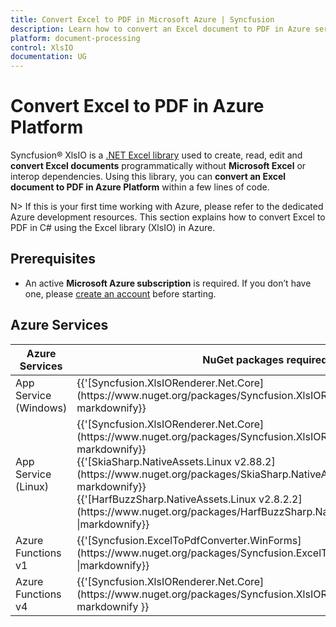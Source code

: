 ```yaml
---
title: Convert Excel to PDF in Microsoft Azure | Syncfusion
description: Learn how to convert an Excel document to PDF in Azure services using .NET Excel library (XlsIO) without Microsoft Excel or interop dependencies.
platform: document-processing
control: XlsIO
documentation: UG
---
```


# Convert Excel to PDF in Azure Platform 

Syncfusion&reg; XlsIO is a [.NET Excel library](https://www.syncfusion.com/document-processing/excel-framework/net) used to create, read, edit and **convert Excel documents** programmatically without **Microsoft Excel** or interop dependencies. Using this library, you can **convert an Excel document to PDF in Azure Platform** within a few lines of code.

N> If this is your first time working with Azure, please refer to the dedicated Azure development resources. This section explains how to convert Excel to PDF in C# using the Excel library (XlsIO) in Azure. 

## Prerequisites 
* An active **Microsoft Azure subscription** is required. If you don’t have one, please [create an account](https://portal.azure.com/#home) before starting.

## Azure Services
<table>
<thead>
<tr>
<th>
Azure Services<br/></th><th>
NuGet packages required<br/></th></tr></thead>
<tr>
<td>
App Service (Windows)
<br/></td><td>
{{'[Syncfusion.XlsIORenderer.Net.Core](https://www.nuget.org/packages/Syncfusion.XlsIORenderer.Net.Core)' | markdownify}}</td></tr>
<tr>
<td>
App Service (Linux)
<br/></td><td>
{{'[Syncfusion.XlsIORenderer.Net.Core](https://www.nuget.org/packages/Syncfusion.XlsIORenderer.Net.Core)' | markdownify}}<br/>
{{'[SkiaSharp.NativeAssets.Linux v2.88.2](https://www.nuget.org/packages/SkiaSharp.NativeAssets.Linux/2.88.2)' | markdownify}}<br/>{{'[HarfBuzzSharp.NativeAssets.Linux v2.8.2.2](https://www.nuget.org/packages/HarfBuzzSharp.NativeAssets.Linux/2.8.2.2)' |markdownify}} <br/></td></tr>
<tr>
<td>
Azure Functions v1
 <br/></td><td>
{{'[Syncfusion.ExcelToPdfConverter.WinForms](https://www.nuget.org/packages/Syncfusion.ExcelToPdfConverter.WinForms)' |markdownify}} <br/></td></tr>
<tr>
<td>
Azure Functions v4
<br/></td><td>
{{'[Syncfusion.XlsIORenderer.Net.Core](https://www.nuget.org/packages/Syncfusion.XlsIORenderer.Net.Core)' | markdownify }}<br/></td></tr>
</table>
